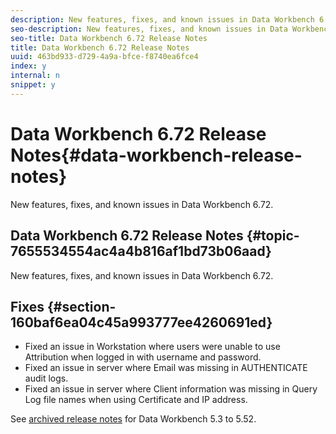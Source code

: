 ```yaml
---
description: New features, fixes, and known issues in Data Workbench 6.72.
seo-description: New features, fixes, and known issues in Data Workbench 6.72.
seo-title: Data Workbench 6.72 Release Notes
title: Data Workbench 6.72 Release Notes
uuid: 463bd933-d729-4a9a-bfce-f8740ea6fce4
index: y
internal: n
snippet: y
---
```


# Data Workbench 6.72 Release Notes{#data-workbench-release-notes}

New features, fixes, and known issues in Data Workbench 6.72.

## Data Workbench 6.72 Release Notes {#topic-7655534554ac4a4b816af1bd73b06aad}

New features, fixes, and known issues in Data Workbench 6.72.

## Fixes {#section-160baf6ea04c45a993777ee4260691ed}

* Fixed an issue in Workstation where users were unable to use Attribution when logged in with username and password. 
* Fixed an issue in server where Email was missing in AUTHENTICATE audit logs. 
* Fixed an issue in server where Client information was missing in Query Log file names when using Certificate and IP address.

See [archived release notes](https://marketing.adobe.com/resources/help/en_US/insight/insight_release_notes_prev.pdf) for Data Workbench 5.3 to 5.52. 
